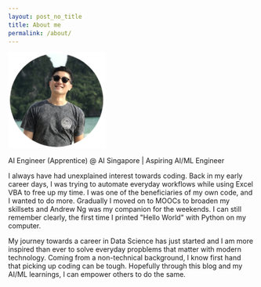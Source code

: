 ```yaml
---
layout: post_no_title
title: About me
permalink: /about/
---
```


![](images/beach_200.png)


AI Engineer (Apprentice) @ AI Singapore | Aspiring AI/ML Engineer 

I always have had unexplained interest towards coding. Back in my early career days, I was trying to automate everyday workflows while using Excel VBA to free up my time. I was one of the beneficiaries of my own code, and I wanted to do more. Gradually I moved on to MOOCs to broaden my skillsets and Andrew Ng was my companion for the weekends. I can still remember clearly, the first time I printed "Hello World" with Python on my computer.

My journey towards a career in Data Science has just started and I am more inspired than ever to solve everyday propblems that matter with modern technology. Coming from a non-technical background, I know first hand that picking up coding can be tough. Hopefully through this blog and my AI/ML learnings, I can empower others to do the same.
